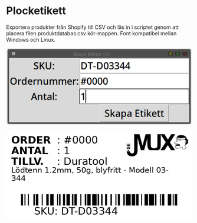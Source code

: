 # Plocketikett

Exportera produkter från Shopify till CSV och läs in i scriptet genom att placera filen produktdatabas.csv kör-mappen.
Font kompatibel mellan Windows och Linux.

![GUI](https://raw.githubusercontent.com/joeraven0/Plocketikett/refs/heads/main/gui.png)

![Plocketikett](https://raw.githubusercontent.com/joeraven0/Plocketikett/refs/heads/main/label.png)
